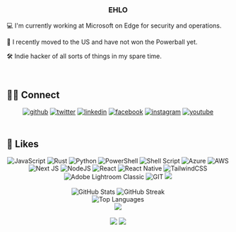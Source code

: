 ### <div align="center">EHLO</div>  

💻 I'm currently working at Microsoft on Edge for security and operations.

🤔 I recently moved to the US and have not won the Powerball yet.  

🛠️ Indie hacker of all sorts of things in my spare time.  
  
<br/>  

## 🤜🏻 Connect
<div align="center">
<a href="https://github.com/posidron" target="_blank"><img src=https://img.shields.io/badge/github-%2324292e.svg?&style=for-the-badge&logo=github&logoColor=white alt=github style="margin-bottom: 5px;" /></a>
<a href="https://twitter.com/posidron" target="_blank"><img src=https://img.shields.io/badge/twitter-%2300acee.svg?&style=for-the-badge&logo=twitter&logoColor=white alt=twitter style="margin-bottom: 5px;" /></a>
<a href="https://linkedin.com/in/cdiehl" target="_blank"><img src=https://img.shields.io/badge/linkedin-%231E77B5.svg?&style=for-the-badge&logo=linkedin&logoColor=white alt=linkedin style="margin-bottom: 5px;" /></a>
<a href="https://www.facebook.com/posidron" target="_blank"><img src=https://img.shields.io/badge/facebook-%232E87FB.svg?&style=for-the-badge&logo=facebook&logoColor=white alt=facebook style="margin-bottom: 5px;" /></a>
<a href="https://instagram.com/posidron" target="_blank"><img src=https://img.shields.io/badge/instagram-%23000000.svg?&style=for-the-badge&logo=instagram&logoColor=white alt=instagram style="margin-bottom: 5px;" /></a>
<a href="https://www.youtube.com/user/kagirinai" target="_blank"><img src=https://img.shields.io/badge/youtube-%23EE4831.svg?&style=for-the-badge&logo=youtube&logoColor=white alt=youtube style="margin-bottom: 5px;" /></a>  
</div>

<br/>  

## 🫶 Likes
<div align="center">  
<img src="https://img.shields.io/badge/javascript-%23323330.svg?style=for-the-badge&logo=javascript&logoColor=%23F7DF1E" alt="JavaScript">
<img src="https://img.shields.io/badge/rust-%23000000.svg?style=for-the-badge&logo=rust&logoColor=white" alt="Rust">
<img src="https://img.shields.io/badge/python-3670A0?style=for-the-badge&logo=python&logoColor=ffdd54" alt="Python">
<img src="https://img.shields.io/badge/PowerShell-%235391FE.svg?style=for-the-badge&logo=powershell&logoColor=white" alt="PowerShell">
<img src="https://img.shields.io/badge/shell_script-%23121011.svg?style=for-the-badge&logo=gnu-bash&logoColor=white" alt="Shell Script">
<img src="https://img.shields.io/badge/azure-%230072C6.svg?style=for-the-badge&logo=microsoftazure&logoColor=white" alt="Azure">
<img src="https://img.shields.io/badge/AWS-%23FF9900.svg?style=for-the-badge&logo=amazon-aws&logoColor=white" alt="AWS">
<img src="https://img.shields.io/badge/Next-black?style=for-the-badge&logo=next.js&logoColor=white" alt="Next JS">
<img src="https://img.shields.io/badge/node.js-6DA55F?style=for-the-badge&logo=node.js&logoColor=white" alt="NodeJS">
<img src="https://img.shields.io/badge/react-%2320232a.svg?style=for-the-badge&logo=react&logoColor=%2361DAFB" alt="React">
<img src="https://img.shields.io/badge/react_native-%2320232a.svg?style=for-the-badge&logo=react&logoColor=%2361DAFB" alt="React Native">
<img src="https://img.shields.io/badge/tailwindcss-%2338B2AC.svg?style=for-the-badge&logo=tailwind-css&logoColor=white" alt="TailwindCSS">
<img src="https://img.shields.io/badge/Adobe%20Lightroom%20Classic-31A8FF.svg?style=for-the-badge&logo=Adobe%20Lightroom%20Classic&logoColor=white" alt="Adobe Lightroom Classic">
<img src="https://img.shields.io/badge/Git-fc6d26?style=for-the-badge&logo=git&logoColor=white" alt="GIT">
<img src="https://img.shields.io/badge/docker-%230db7ed.svg?style=for-the-badge&logo=docker&logoColor=white alt="Docker">
</div>

<br/>  

<div align="center">
<img src="https://github-readme-stats.vercel.app/api?username=posidron&theme=dark&hide_border=true&include_all_commits=true&count_private=true" alt="GitHub Stats">
<img src="https://github-readme-streak-stats.herokuapp.com/?user=posidron&theme=dark&hide_border=true" alt="GitHub Streak">
<br />
<img src="https://github-readme-stats.vercel.app/api/top-langs/?username=posidron&theme=dark&hide_border=true&include_all_commits=true&count_private=true&layout=compact" alt="Top Languages">
</div>

<div align="center">
<img src="https://komarev.com/ghpvc/?username=posidron&&style=for-the-badge&color=blueviolet" />
</div>

<br />

<div align="center">
<a href="https://paypal.me/chdieh" target="_blank" style="display: inline-block;"><img src="https://img.shields.io/badge/Donate-PayPal-blue.svg?style=flat-square&logo=paypal" /></a>
<a href="https://www.buymeacoffee.com/posidron" target="_blank" style="display: inline-block;"><img src="https://img.shields.io/badge/Donate-Buy%20Me%20A%20Coffee-orange.svg?style=flat-square&logo=buymeacoffee" /></a>
</div>
<!-- https://shields.io/badges -->
